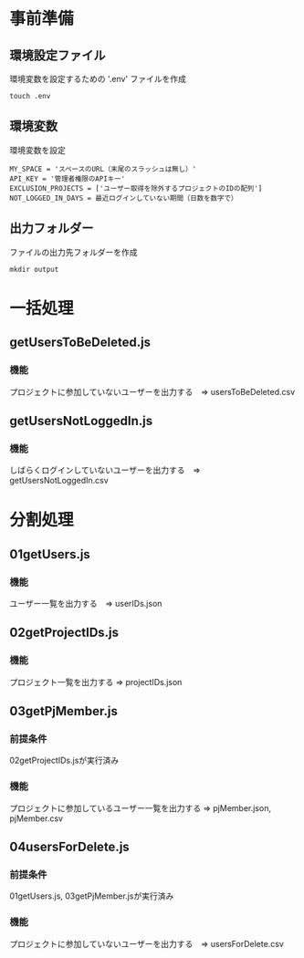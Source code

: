 # 事前準備
## 環境設定ファイル
環境変数を設定するための '.env' ファイルを作成
```
touch .env
```
## 環境変数
環境変数を設定
```
MY_SPACE = 'スペースのURL（末尾のスラッシュは無し）'
API_KEY = '管理者権限のAPIキー'
EXCLUSION_PROJECTS = ['ユーザー取得を除外するプロジェクトのIDの配列']
NOT_LOGGED_IN_DAYS = 最近ログインしていない期間（日数を数字で）
```
## 出力フォルダー
ファイルの出力先フォルダーを作成
```
mkdir output
```
# 一括処理
## getUsersToBeDeleted.js
### 機能
プロジェクトに参加していないユーザーを出力する　=> usersToBeDeleted.csv
## getUsersNotLoggedIn.js
### 機能
しばらくログインしていないユーザーを出力する　=> getUsersNotLoggedIn.csv
# 分割処理
## 01getUsers.js
### 機能
ユーザー一覧を出力する　=> userIDs.json
## 02getProjectIDs.js
### 機能
プロジェクト一覧を出力する => projectIDs.json
## 03getPjMember.js
### 前提条件
02getProjectIDs.jsが実行済み
### 機能
プロジェクトに参加しているユーザー一覧を出力する => pjMember.json, pjMember.csv
## 04usersForDelete.js
### 前提条件
01getUsers.js, 03getPjMember.jsが実行済み
### 機能
プロジェクトに参加していないユーザーを出力する　=> usersForDelete.csv